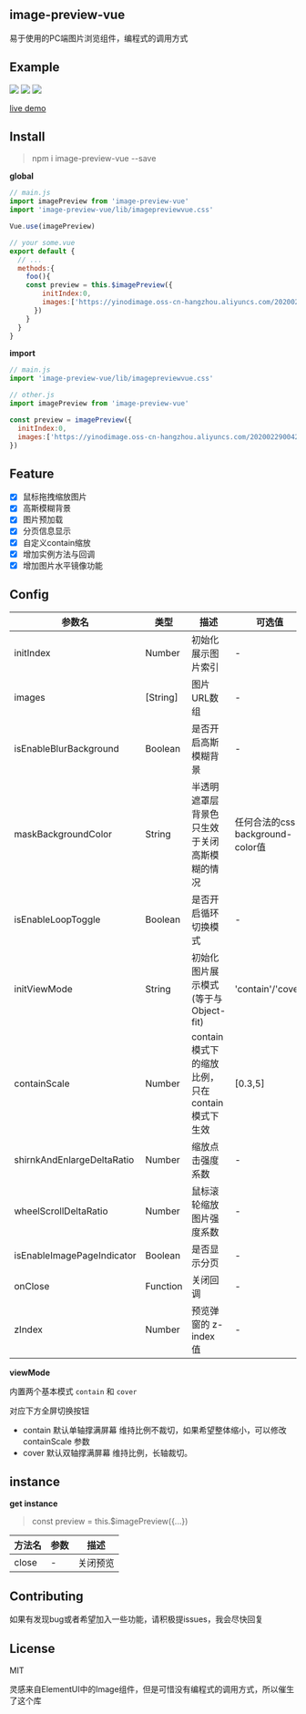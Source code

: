 ## image-preview-vue

易于使用的PC端图片浏览组件，编程式的调用方式

## Example

![](https://yinodimage.oss-cn-hangzhou.aliyuncs.com/20200728225748.png)
![](https://yinodimage.oss-cn-hangzhou.aliyuncs.com/20200728225749.png)
![](https://yinodimage.oss-cn-hangzhou.aliyuncs.com/20200728225750.png)

[live demo](http://imagepreivew.yinode.tech/)

## Install

> npm i image-preview-vue --save

**global**

```js
// main.js
import imagePreview from 'image-preview-vue'
import 'image-preview-vue/lib/imagepreviewvue.css'

Vue.use(imagePreview)

// your some.vue
export default {
  // ...
  methods:{
    foo(){
    const preview = this.$imagePreview({
        initIndex:0,
        images:['https://yinodimage.oss-cn-hangzhou.aliyuncs.com/20200229004202.jpg'],
      })
    }
  }
}
```

**import**

```js
// main.js
import 'image-preview-vue/lib/imagepreviewvue.css'

// other.js
import imagePreview from 'image-preview-vue'

const preview = imagePreview({
  initIndex:0,
  images:['https://yinodimage.oss-cn-hangzhou.aliyuncs.com/20200229004202.jpg'],
})
```

## Feature

- [X] 鼠标拖拽缩放图片
- [X] 高斯模糊背景
- [X] 图片预加载
- [X] 分页信息显示
- [X] 自定义contain缩放
- [X] 增加实例方法与回调
- [X] 增加图片水平镜像功能

## Config

| 参数名 | 类型 | 描述 | 可选值 | 默认值 |
| ----------- | ----------- | ----------- | ----------- |  ----------- |
| initIndex | Number | 初始化展示图片索引 | - | 0 |
| images | [String] | 图片URL数组 | - | [] |
| isEnableBlurBackground | Boolean | 是否开启高斯模糊背景 | - | false |
| maskBackgroundColor | String | 半透明遮罩层背景色 只生效于关闭高斯模糊的情况 | 任何合法的css background-color值 | 'rgba(0,0,0,0.4)' |
| isEnableLoopToggle | Boolean | 是否开启循环切换模式 | - | true |
| initViewMode | String | 初始化图片展示模式(等于与Object-fit) | 'contain'/'cover' | 'contain' |
| containScale | Number | contain模式下的缩放比例，只在contain模式下生效 | [0.3,5] | 1 |
| shirnkAndEnlargeDeltaRatio | Number | 缩放点击强度系数 | - | 0.2 |
| wheelScrollDeltaRatio | Number | 鼠标滚轮缩放图片强度系数 | - | 1 |
| isEnableImagePageIndicator | Boolean | 是否显示分页 | - | true |
| onClose | Function | 关闭回调 | - | ()=>{} |
| zIndex | Number | 预览弹窗的 z-index 值 | - | 100 |

**viewMode**

内置两个基本模式 `contain` 和 `cover`

对应下方全屏切换按钮

- contain 默认单轴撑满屏幕 维持比例不裁切，如果希望整体缩小，可以修改 containScale 参数
- cover 默认双轴撑满屏幕 维持比例，长轴裁切。

## instance

**get instance**

> const preview = this.$imagePreview({...})

| 方法名 | 参数 | 描述 |
| ----------- | ----------- | ----------- |
| close | - | 关闭预览 |

## Contributing

如果有发现bug或者希望加入一些功能，请积极提issues，我会尽快回复

## License

MIT

灵感来自ElementUI中的Image组件，但是可惜没有编程式的调用方式，所以催生了这个库